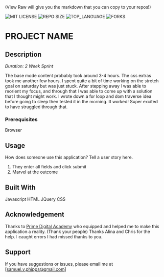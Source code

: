 (View Raw will give you the markdown that you can copy to your repos!)


![MIT LICENSE](https://img.shields.io/github/license/scottbromander/the_marketplace.svg?style=flat-square)
![REPO SIZE](https://img.shields.io/github/repo-size/scottbromander/the_marketplace.svg?style=flat-square)
![TOP_LANGUAGE](https://img.shields.io/github/languages/top/scottbromander/the_marketplace.svg?style=flat-square)
![FORKS](https://img.shields.io/github/forks/scottbromander/the_marketplace.svg?style=social)

# PROJECT NAME

## Description

_Duration: 2 Week Sprint_

The base mode content probably took around 3-4 hours. The css extras took me another few hours. I spent quite a bit of time working on the stretch goal on saturday but was just stuck. 
After stepping away I was able to reorient my focus, and through that I was able to come up with a solution that I thought might work. I wrote down a for loop and dom traverse idea before going to sleep then tested it in the morning. It worked! Super excited to have struggled through that.


### Prerequisites

Browser

## Usage
How does someone use this application? Tell a user story here.

1. They enter all fields and click submit
2. Marvel at the outcome


## Built With
Javascript
HTML
JQuery
CSS

## Acknowledgement
Thanks to [Prime Digital Academy](www.primeacademy.io) who equipped and helped me to make this application a reality. (Thank your people)
Thanks Alina and Chris for the help. I caught errors I had missed thanks to you.
## Support
If you have suggestions or issues, please email me at [samuel.v.phipps@gmail.com]
